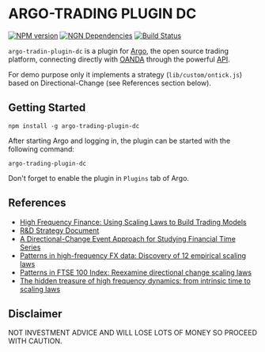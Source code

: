 # ARGO-TRADING PLUGIN DC

[![NPM version](https://badge.fury.io/js/argo-trading-plugin-dc.png)](http://badge.fury.io/js/argo-trading-plugin-dc)
[![NGN Dependencies](https://david-dm.org/albertosantini/argo-trading-plugin-dc.png)](https://david-dm.org/albertosantini/argo-trading-plugin-dc)
[![Build Status](https://travis-ci.org/albertosantini/argo-trading-plugin-dc.png)](https://travis-ci.org/albertosantini/argo-trading-plugin-dc)

`argo-tradin-plugin-dc` is a plugin for [Argo][], the open source trading
platform, connecting directly with [OANDA][] through the powerful [API][].

For demo purpose only it implements a strategy (`lib/custom/ontick.js`) based on
Directional-Change (see References section below).

## Getting Started

```
npm install -g argo-trading-plugin-dc
```

After starting Argo and logging in, the plugin can be started with the following
command:

```
argo-trading-plugin-dc
```

Don't forget to enable the plugin in `Plugins` tab of Argo.

## References

- [High Frequency Finance: Using Scaling Laws to Build Trading Models](https://www.olseninvest.com/customer/pdf/c20.pdf)
- [R&D Strategy Document](http://arxiv.org/abs/1405.6027)
- [A Directional-Change Event Approach for Studying Financial Time Series](http://www.economics-ejournal.org/economics/journalarticles/2012-36)
- [Patterns in high-frequency FX data: Discovery of 12 empirical scaling laws](http://arxiv.org/abs/0809.1040v2)
- [Patterns in FTSE 100 Index: Reexamine directional change scaling laws](http://www.bracil.net/Guests/Yu.Zhang/Yu%20Zhang-Dissertation.pdf)
- [The hidden treasure of high frequency dynamics: from intrinsic time to scaling laws](https://fp7.portals.mbs.ac.uk/Portals/59/docs/OLSEN%20conferencemanchester091004.pdf)

## Disclaimer

NOT INVESTMENT ADVICE AND WILL LOSE LOTS OF MONEY SO PROCEED WITH CAUTION.

[Argo]: https://github.com/albertosantini/argo
[OANDA]: http://fxtrade.oanda.co.uk/
[API]: http://developer.oanda.com/
